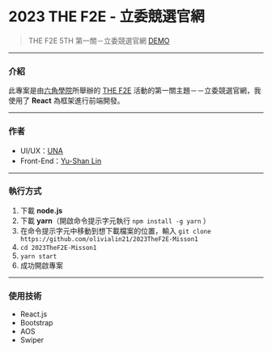 # 2023 THE F2E - 立委競選官網
> THE F2E 5TH 第一關－立委競選官網
> [DEMO](https://2023TheF2E-Misson1.vercel.app/)

---
### 介紹
此專案是由[六角學院](https://www.hexschool.com/)所舉辦的 [THE F2E](https://2023.thef2e.com/) 活動的第一關主題－－立委競選官網，我使用了 **React** 為框架進行前端開發。

---
### 作者
- UI/UX：[UNA](https://2023.thef2e.com/users/12061579704041516830)
- Front-End：[Yu-Shan Lin](https://github.com/olivialin21)

---
### 執行方式
1. 下載 **node.js**
2. 下載 **yarn**（開啟命令提示字元執行 ```npm install -g yarn``` ）
3. 在命令提示字元中移動到想下載檔案的位置，輸入 ```git clone https://github.com/olivialin21/2023TheF2E-Misson1```
4. ```cd 2023TheF2E-Misson1```
5. ```yarn start```
6. 成功開啟專案

---
### 使用技術
- React.js
- Bootstrap
- AOS
- Swiper